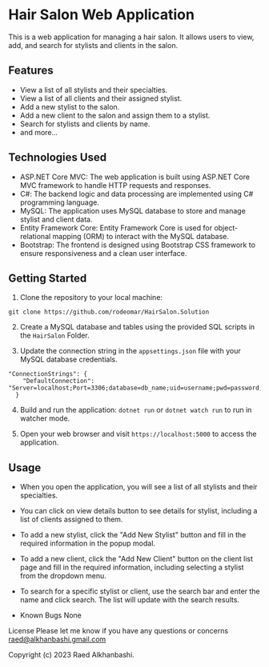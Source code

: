 # Hair Salon Web Application

This is a web application for managing a hair salon. It allows users to view, add, and search for stylists and clients in the salon.

## Features

- View a list of all stylists and their specialties.
- View a list of all clients and their assigned stylist.
- Add a new stylist to the salon.
- Add a new client to the salon and assign them to a stylist.
- Search for stylists and clients by name.
- and more...

## Technologies Used

- ASP.NET Core MVC: The web application is built using ASP.NET Core MVC framework to handle HTTP requests and responses.
- C#: The backend logic and data processing are implemented using C# programming language.
- MySQL: The application uses MySQL database to store and manage stylist and client data.
- Entity Framework Core: Entity Framework Core is used for object-relational mapping (ORM) to interact with the MySQL database.
- Bootstrap: The frontend is designed using Bootstrap CSS framework to ensure responsiveness and a clean user interface.

## Getting Started

1. Clone the repository to your local machine:
```
git clone https://github.com/rodeomar/HairSalon.Solution
```

2. Create a MySQL database and tables using the provided SQL scripts in the `HairSalon` Folder.

3. Update the connection string in the `appsettings.json` file with your MySQL database credentials.
```
"ConnectionStrings": {
    "DefaultConnection": "Server=localhost;Port=3306;database=db_name;uid=username;pwd=password;"
  }
```
4. Build and run the application: `dotnet run` or `dotnet watch run` to run in watcher mode.

5. Open your web browser and visit `https://localhost:5000` to access the application.

## Usage

- When you open the application, you will see a list of all stylists and their specialties.
- You can click on view details button to see details for stylist, including a list of clients assigned to them.
- To add a new stylist, click the "Add New Stylist" button and fill in the required information in the popup modal.
- To add a new client, click the "Add New Client" button on the client list page and fill in the required information, including selecting a stylist from the dropdown menu.
- To search for a specific stylist or client, use the search bar and enter the name and click search. The list will update with the search results.

- Known Bugs
  None

License
Please let me know if you have any questions or concerns raed@alkhanbashi.gmail.com

Copyright (c) 2023 Raed Alkhanbashi.



